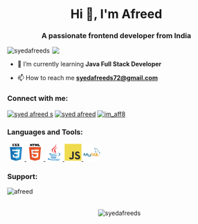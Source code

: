 <h1 align="center">Hi 👋, I'm Afreed</h1>
<h3 align="center">A passionate frontend developer from India</h3>
<img align="right"  width="400" src="https://user-images.githubusercontent.com/74038190/219923823-bf1ce878-c6b8-4faa-be07-93e6b1006521.gif">


<p align="left"> <img src="https://komarev.com/ghpvc/?username=syedafreeds&label=Profile%20views&color=0e75b6&style=flat" alt="syedafreeds" /> </p>



- 🌱 I’m currently learning **Java Full Stack Developer**


                                  

- 📫 How to reach me **syedafreeds72@gmail.com**

<h3 align="left">Connect with me:</h3>
<p align="left">
<a href="//https://www.linkedin.com/in/syed-afreed-s" target="blank"><img align="center" src="https://raw.githubusercontent.com/rahuldkjain/github-profile-readme-generator/master/src/images/icons/Social/linked-in-alt.svg" alt="syed afreed s" height="30" width="40" /></a>
<a href="https://fb.com/syed afreed" target="blank"><img align="center" src="https://raw.githubusercontent.com/rahuldkjain/github-profile-readme-generator/master/src/images/icons/Social/facebook.svg" alt="syed afreed" height="30" width="40" /></a>
<a href="https://instagram.com/im_aff8" target="blank"><img align="center" src="https://raw.githubusercontent.com/rahuldkjain/github-profile-readme-generator/master/src/images/icons/Social/instagram.svg" alt="im_aff8" height="30" width="40" /></a>
</p>

<h3 align="left">Languages and Tools:</h3>
<p align="left"> <a href="https://www.w3schools.com/css/" target="_blank" rel="noreferrer"> <img src="https://raw.githubusercontent.com/devicons/devicon/master/icons/css3/css3-original-wordmark.svg" alt="css3" width="40" height="40"/> </a> <a href="https://www.w3.org/html/" target="_blank" rel="noreferrer"> <img src="https://raw.githubusercontent.com/devicons/devicon/master/icons/html5/html5-original-wordmark.svg" alt="html5" width="40" height="40"/> </a> <a href="https://www.java.com" target="_blank" rel="noreferrer"> <img src="https://raw.githubusercontent.com/devicons/devicon/master/icons/java/java-original.svg" alt="java" width="40" height="40"/> </a> <a href="https://developer.mozilla.org/en-US/docs/Web/JavaScript" target="_blank" rel="noreferrer"> <img src="https://raw.githubusercontent.com/devicons/devicon/master/icons/javascript/javascript-original.svg" alt="javascript" width="40" height="40"/> </a> <a href="https://www.mysql.com/" target="_blank" rel="noreferrer"> <img src="https://raw.githubusercontent.com/devicons/devicon/master/icons/mysql/mysql-original-wordmark.svg" alt="mysql" width="40" height="40"/> </a> </p>

<h3 align="left">Support:</h3>
<p><a href="https://www.buymeacoffee.com/afreed"> <img align="left" src="https://cdn.buymeacoffee.com/buttons/v2/default-yellow.png" height="50" width="210" alt="afreed" /></a></p><br><br>

<p><img align="center" src="https://github-readme-streak-stats.herokuapp.com/?user=syedafreeds&" alt="syedafreeds" /></p>
